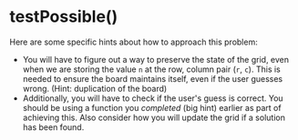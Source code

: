 <!--title={guessing clause: testPossible()}-->

<!--badges={Algorithmns:18}-->

<!--concepts{Functions}-->

# testPossible()

Here are some specific hints about how to approach this problem:

- You will have to figure out a way to preserve the state of the grid, even when we are storing the value `n` at the row, column pair (`r`, `c`). This is needed to ensure the board maintains itself, even if the user guesses wrong. (Hint: duplication of the board)
- Additionally, you will have to check if the user's guess is correct. You should be using a function you *completed* (big hint) earlier as part of achieving this. Also consider how you will update the grid if a solution has been found. 



